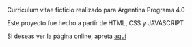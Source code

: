 Curriculum vitae ficticio realizado para Argentina Programa 4.0

Este proyecto fue hecho a partir de HTML, CSS y JAVASCRIPT

Si deseas ver la página online, apreta [aquí](https://ulisessal.github.io/proyectoArgentinaPrograma/)